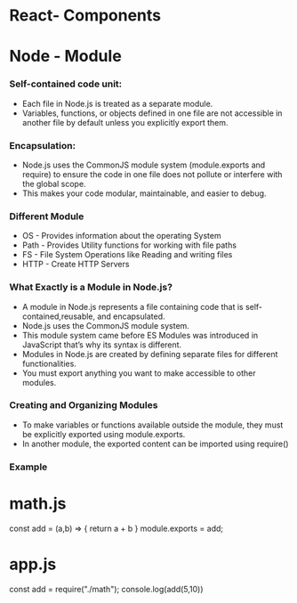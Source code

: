 
# React- Components
# Node - Module

### Self-contained code unit:
- Each file in Node.js is treated as a separate module.
- Variables, functions, or objects defined in one file are not accessible in another
file by default unless you explicitly export them.

### Encapsulation:
- Node.js uses the CommonJS module system (module.exports and require) to
ensure the code in one file does not pollute or interfere with the global scope.
- This makes your code modular, maintainable, and easier to debug.

### Different Module

- OS - Provides information about the operating System
- Path - Provides Utility functions for working with file paths
- FS - File System Operations like Reading and writing files
- HTTP - Create HTTP Servers

### What Exactly is a Module in Node.js?

- A module in Node.js represents a file containing code that is self-contained,reusable, and encapsulated.
- Node.js uses the CommonJS module system.
- This module system came before ES Modules was introduced in JavaScript that’s why its syntax is different.
- Modules in Node.js are created by defining separate files for different functionalities.
- You must export anything you want to make accessible to other modules.

### Creating and Organizing Modules
- To make variables or functions available outside the module, they must be explicitly exported using
module.exports.
- In another module, the exported content can be imported using require()

### Example

# math.js
const add = (a,b) => {
    return a + b
}
module.exports = add;

# app.js
const add = require("./math");
console.log(add(5,10))


